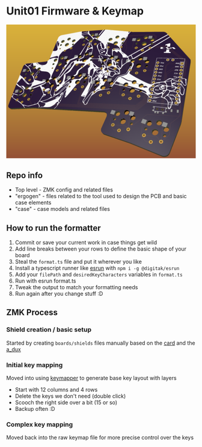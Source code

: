 # Unit01 Firmware & Keymap

![Unit 01 PCB](/ergogen/kicad/pcbs/render.png)

## Repo info

- Top level - ZMK config and related files
- "ergogen" - files related to the tool used to design the PCB and basic case elements
- "case" - case models and related files

## How to run the formatter

1. Commit or save your current work in case things get wild
1. Add line breaks between your rows to define the basic shape of your board
1. Steal the `format.ts` file and put it wherever you like
1. Install a typescript runner like [esrun](https://www.npmjs.com/package/@digitak/esrun) with `npm i -g @digitak/esrun`
1. Add your `filePath` and `desiredKeyCharacters` variables in `format.ts`
1. Run with esrun format.ts
1. Tweak the output to match your formatting needs
1. Run again after you change stuff :D

## ZMK Process

### Shield creation / basic setup

Started by creating `boards/shields` files manually based on the [card](https://github.com/benvallack/zmk-config-card/tree/master/config/boards/shields/card) and the [a_dux](https://github.com/zmkfirmware/zmk/tree/main/app/boards/shields/a_dux)

### Initial key mapping

Moved into using [keymapper](https://www.keymapper.dev/layout) to generate base key layout with layers

- Start with 12 columns and 4 rows
- Delete the keys we don't need (double click)
- Scooch the right side over a bit (15 or so)
- Backup often :D

### Complex key mapping

Moved back into the raw keymap file for more precise control over the keys
